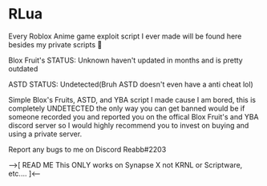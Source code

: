 # RLua

Every Roblox Anime game exploit script I ever made will be found here besides my private scripts 👀

Blox Fruit's STATUS: Unknown haven't updated in months and is pretty outdated

ASTD STATUS: Undetected(Bruh ASTD doesn't even have a anti cheat lol)

Simple Blox's Fruits, ASTD, and YBA script I made cause I am bored, this is completely UNDETECTED the only way you can get banned would be if someone recorded you and reported you on the offical Blox Fruit's and YBA discord server so I would highly recommend you to invest on buying and using a private server.

Report any bugs to me on Discord Reabb#2203

-->[
READ ME
This ONLY works on Synapse X not KRNL or Scriptware, etc....
]<--
